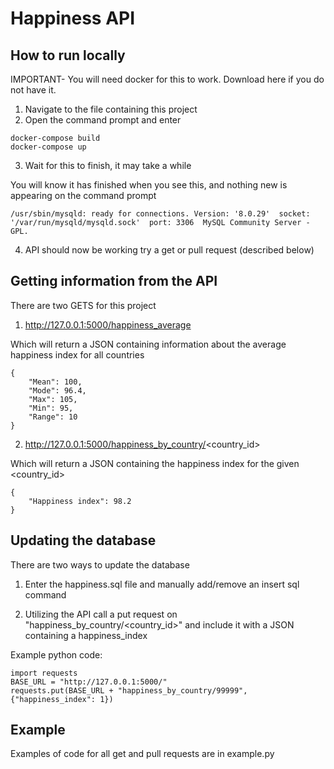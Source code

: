 # Happiness API

## How to run locally

IMPORTANT- You will need docker for this to work. Download here if you do not have it.
1. Navigate to the file containing this project
2. Open the command prompt and enter
```
docker-compose build
docker-compose up
```
3. Wait for this to finish, it may take a while

You will know it has finished when you see this, and nothing new is appearing on the command prompt
```
/usr/sbin/mysqld: ready for connections. Version: '8.0.29'  socket: '/var/run/mysqld/mysqld.sock'  port: 3306  MySQL Community Server - GPL.
```
4. API should now be working try a get or pull request (described below)

## Getting information from the API

There are two GETS for this project 

1. http://127.0.0.1:5000/happiness_average

Which will return a JSON containing information about the average happiness index for all countries
```
{
    "Mean": 100,
    "Mode": 96.4,
    "Max": 105,
    "Min": 95,
    "Range": 10
}
```
2. http://127.0.0.1:5000/happiness_by_country/<country_id\>

Which will return a JSON containing the happiness index for the given <country_id\>
```
{
    "Happiness index": 98.2
}
```

## Updating the database

There are two ways to update the database

1. Enter the happiness.sql file and manually add/remove an insert sql command

2. Utilizing the API call a put request on "happiness_by_country/<country_id\>" and include it with a JSON containing a happiness_index

Example python code:

```
import requests
BASE_URL = "http://127.0.0.1:5000/"
requests.put(BASE_URL + "happiness_by_country/99999", {"happiness_index": 1})
```

## Example
Examples of code for all get and pull requests are in example.py


